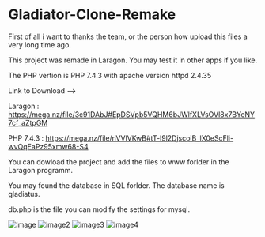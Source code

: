 # Gladiator-Clone-Remake

First of all i want to thanks the team, or the person how upload this files a very long time ago.

This project was remade in Laragon. You may test it in other apps if you like.

The PHP vertion is PHP 7.4.3 with apache version httpd 2.4.35

Link to Download -->

Laragon : https://mega.nz/file/3c91DAbJ#EpDSVpb5VQHM6bJWlfXLVsOVl8x7BYeNY7cf_aZtpGM

PHP 7.4.3 : https://mega.nz/file/nVVlVKwB#tT-l9l2DjscoiB_lX0eScFli-wvQqEaPz95xmw68-S4

You can dowload the project and add the files to www forlder in the Laragon programm.

You may found the database in SQL forlder. The database name is gladiatus.

db.php is the file you can modify the settings for mysql.

![image](https://github.com/user-attachments/assets/4fd52f44-f164-432c-8b0b-65dc2f569bd1)
![image2](https://github.com/user-attachments/assets/3d71778d-14f1-4d4c-9155-468c1a5f7fa0)
![image3](https://github.com/user-attachments/assets/23a67c31-ff4f-4c4f-9460-c330cb1a3ece)
![image4](https://github.com/user-attachments/assets/40c994f7-d1b3-4a7e-b913-49d832e6579c)
